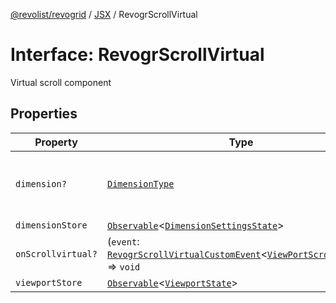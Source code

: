 [@revolist/revogrid](README.md) / [JSX](Namespace.JSX.md) / RevogrScrollVirtual

# Interface: RevogrScrollVirtual

Virtual scroll component

## Properties

| Property | Type | Description | Defined in |
| ------ | ------ | ------ | ------ |
| `dimension?` | [`DimensionType`](TypeAlias.DimensionType.md) | Scroll dimension (`X` - `rgCol` or `Y` - `rgRow`) | [src/components.d.ts:2087](https://github.com/revolist/revogrid/blob/7c04a51ec5214ac7292502c14a49e3fb70d452cb/src/components.d.ts#L2087) |
| `dimensionStore` | [`Observable`](TypeAlias.Observable.md)\<[`DimensionSettingsState`](Interface.DimensionSettingsState.md)\> | Dimensions | [src/components.d.ts:2091](https://github.com/revolist/revogrid/blob/7c04a51ec5214ac7292502c14a49e3fb70d452cb/src/components.d.ts#L2091) |
| `onScrollvirtual?` | (`event`: [`RevogrScrollVirtualCustomEvent`](Interface.RevogrScrollVirtualCustomEvent.md)\<[`ViewPortScrollEvent`](TypeAlias.ViewPortScrollEvent.md)\>) => `void` | Scroll event | [src/components.d.ts:2095](https://github.com/revolist/revogrid/blob/7c04a51ec5214ac7292502c14a49e3fb70d452cb/src/components.d.ts#L2095) |
| `viewportStore` | [`Observable`](TypeAlias.Observable.md)\<[`ViewportState`](Interface.ViewportState.md)\> | Viewport | [src/components.d.ts:2099](https://github.com/revolist/revogrid/blob/7c04a51ec5214ac7292502c14a49e3fb70d452cb/src/components.d.ts#L2099) |
